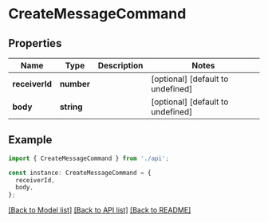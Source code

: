 # CreateMessageCommand

## Properties

| Name           | Type       | Description | Notes                             |
| -------------- | ---------- | ----------- | --------------------------------- |
| **receiverId** | **number** |             | [optional] [default to undefined] |
| **body**       | **string** |             | [optional] [default to undefined] |

## Example

```typescript
import { CreateMessageCommand } from './api';

const instance: CreateMessageCommand = {
  receiverId,
  body,
};
```

[[Back to Model list]](../README.md#documentation-for-models) [[Back to API list]](../README.md#documentation-for-api-endpoints) [[Back to README]](../README.md)
